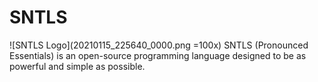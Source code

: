 # SNTLS
![SNTLS Logo](20210115_225640_0000.png =100x)
SNTLS (Pronounced Essentials) is an open-source programming language designed to be as powerful and simple as possible.

